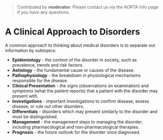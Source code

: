 > Contributed by **moderator**. Please contact us via the AORTA Info page if you
> have any questions.

# A Clinical Approach to Disorders

A common approach to thinking about medical disorders is to separate out
information by subtopics:

- **Epidemiology** - the context of the disorder in society, such as prevalence,
  trends and risk factors.
- **Aetiology** - the fundamental cause or causes of the disease.
- **Pathophysiology** - the breakdown in physiological mechanisms responsible
  for the disease.
- **Clinical Presentation** - the *signs* (observations on examination) and *symptoms*
  (what the patient reports) that a patient with the disorder may present with.
- **Investigations** - important investigations to confirm disease, assess
  disease, or rule out other disorders. 
- **Differentials** - disorders which may present similarly to the disorder and
  must be distinguished. 
- **Management** - the management steps to managing the disorder, including
  pharmacological and non-pharmacological therapies.
- **Prognosis** - the future outlook for the disorder once diagnosed.
